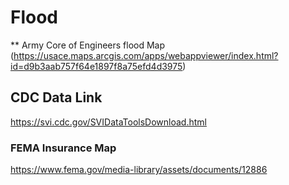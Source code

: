 # Flood

** Army Core of Engineers flood Map (https://usace.maps.arcgis.com/apps/webappviewer/index.html?id=d9b3aab757f64e1897f8a75efd4d3975)

## CDC Data Link
https://svi.cdc.gov/SVIDataToolsDownload.html

### FEMA Insurance Map
https://www.fema.gov/media-library/assets/documents/12886

